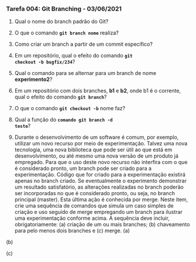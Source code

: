 ### Tarefa 004: Git Branching - 03/06/2021

1. Qual o nome do branch padrão do Git?

2. O que o comando **<code>git branch nome</code>** realiza?

3. Como criar um branch a partir de um commit específico?

4. Em um repositório, qual o efeito do comando **<code>git checkout -b bugfix/234</code>**?

5. Qual o comando para se alternar para um branch de nome **experimento2**?

6. Em um repositório com dois branches, **b1** e **b2**, onde b1 é o corrente, qual o efeito do comando **<code>git branch</code>**?

7. O que o comando **<code>git checkout -b</code>** nome faz?

8. Qual a função do <code>**comando git branch -d teste</code>**?

9. Durante o desenvolvimento de um software é comum, por exemplo, utilizar um novo recurso por meio de experimentação. Talvez uma nova tecnologia, uma nova biblioteca que pode ser útil ao que está em desenvolvimento, ou até mesmo uma nova versão de um produto já empregado. Para que o uso deste novo recurso não interfira com o que é considerado pronto, um branch pode ser criado para a experimentação. Código que for criado para a experimentação existirá apenas no branch criado. Se eventualmente o experimento demonstrar um resultado satisfatório, as alterações realizadas no branch poderão ser incorporadas no que é considerado pronto, ou seja, no branch principal (master). Esta última ação é conhecida por merge. Neste item, crie uma sequência de comandos que simula um caso simples de criação e uso seguido de merge empregando um branch para ilustrar uma experimentação conforme acima. A sequência deve incluir, obrigatoriamente: (a) criação de um ou mais branches; (b) chaveamento para pelo menos dois branches e (c) merge.
(a)

(b)

(c)